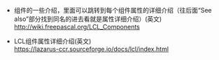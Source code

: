 * 组件的一些介绍，里面可以跳转到每个组件属性的详细介绍（往后面“See also”部分找到同名的进去看就是属性详细介绍）(英文)   
http://wiki.freepascal.org/LCL_Components

* LCL组件属性详细介绍(英文)   
https://lazarus-ccr.sourceforge.io/docs/lcl/index.html
